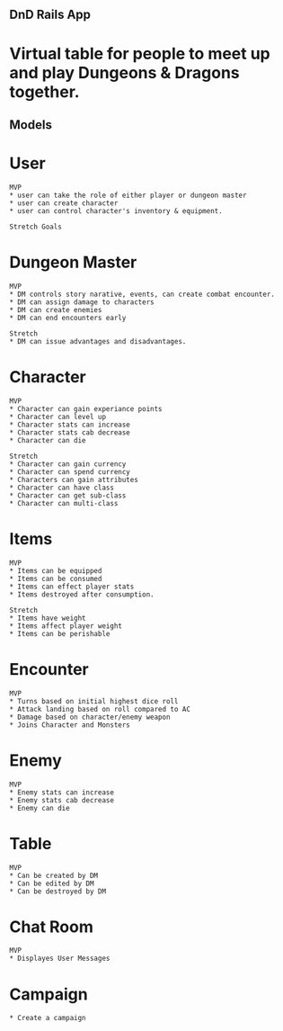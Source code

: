 ## DnD Rails App

# Virtual table for people to meet up and play Dungeons & Dragons together.

## Models

# User
    
    MVP
    * user can take the role of either player or dungeon master
    * user can create character
    * user can control character's inventory & equipment.

    Stretch Goals

# Dungeon Master
   
    MVP
    * DM controls story narative, events, can create combat encounter. 
    * DM can assign damage to characters
    * DM can create enemies
    * DM can end encounters early

    Stretch
    * DM can issue advantages and disadvantages.

# Character

    MVP
    * Character can gain experiance points
    * Character can level up
    * Character stats can increase
    * Character stats cab decrease  
    * Character can die

    Stretch
    * Character can gain currency
    * Character can spend currency
    * Characters can gain attributes
    * Character can have class
    * Character can get sub-class
    * Character can multi-class

# Items

    MVP  
    * Items can be equipped
    * Items can be consumed
    * Items can effect player stats
    * Items destroyed after consumption.

    Stretch
    * Items have weight
    * Items affect player weight
    * Items can be perishable

# Encounter

    MVP
    * Turns based on initial highest dice roll
    * Attack landing based on roll compared to AC
    * Damage based on character/enemy weapon
    * Joins Character and Monsters

# Enemy 

    MVP
    * Enemy stats can increase
    * Enemy stats cab decrease  
    * Enemy can die

# Table 

    MVP
    * Can be created by DM
    * Can be edited by DM
    * Can be destroyed by DM

# Chat Room

    MVP
    * Displayes User Messages

# Campaign
    * Create a campaign